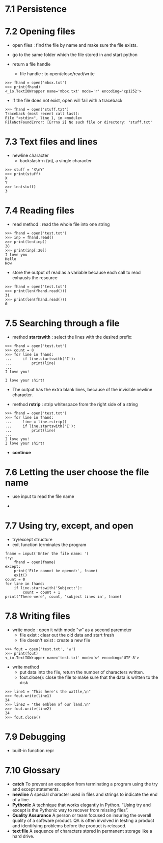 # 7.1 Persistence

# 7.2 Opening files

* open files : find the file by name and make sure the file exists.

* go to the same folder which the file stored in and start python

* return a file handle
   * file handle : to open/close/read/write

```
>>> fhand = open('mbox.txt')
>>> print(fhand)
<_io.TextIOWrapper name='mbox.txt' mode='r' encoding='cp1252'>
```

* If the file does not exist, open will fail with a traceback

```
>>> fhand = open('stuff.txt')
Traceback (most recent call last):
File "<stdin>", line 1, in <module>
FileNotFoundError: [Errno 2] No such file or directory: 'stuff.txt'
```

# 7.3 Text files and lines

* newline character
   * backslash-n (\n), a single character
   
```
>>> stuff = 'X\nY'
>>> print(stuff)
X
Y
>>> len(stuff)
3
```

# 7.4 Reading files

* read method : read the whole file into one string

```
>>> fhand = open('test.txt')
>>> inp = fhand.read()
>>> print(len(inp))
28
>>> print(inp[:20])
I love you
Hello
How
```
* store the output of read as a variable because each call to read exhausts the resource

```
>>> fhand = open('test.txt')
>>> print(len(fhand.read()))
31
>>> print(len(fhand.read()))
0
```

# 7.5 Searching through a file

* method **startswith** : select the lines with the desired prefix:

```
>>> fhand = open('test.txt')
>>> count = 0
>>> for line in fhand:
...     if line.startswith('I'):
...         print(line)
... 
I love you!

I love your shirt!
```
* The output has the extra blank lines, because of the invisible newline character.

* method **rstrip** : strip whitespace from the right side of a string

```
>>> fhand = open('test.txt')
>>> for line in fhand:
...     line = line.rstrip()
...     if line.startswith('I'):
...         print(line)
... 
I love you!
I love your shirt!
```

* **continue**



# 7.6 Letting the user choose the file name

* use input to read the file name

* 






# 7.7 Using try, except, and open

* try/except structure
* exit function terminates the program
```
fname = input('Enter the file name: ') 
try:
    fhand = open(fname) 
except:
    print('File cannot be opened:', fname)
    exit() 
count = 0
for line in fhand:
    if line.startswith('Subject:'):
        count = count + 1
print('There were', count, 'subject lines in', fname)
```

# 7.8 Writing files

* write mode : open it with mode "w" as a second paremeter
   * file exist : clear out the old data and start fresh
   * file doesn't exist : create a new file

```
>>> fout = open('test.txt', 'w')
>>> print(fout)
<_io.TextIOWrapper name='test.txt' mode='w' encoding='UTF-8'>
```
* write method 
   * put data into the file, return the number of characters written.
   * fout.close(): close the file to make sure that the data is written to the disk
   
```
>>> line1 = "This here's the wattle,\n" 
>>> fout.write(line1)
24
>>> line2 = 'the emblem of our land.\n' 
>>> fout.write(line2)
24
>>> fout.close()
```


# 7.9 Debugging

* built-in function repr






# 7.10 Glossary

* **catch** To prevent an exception from terminating a program using the try and except statements.
* **newline** A special character used in files and strings to indicate the end of a line.
* **Pythonic** A technique that works elegantly in Python. “Using try and except is the Pythonic way to recover from missing files”.
* **Quality Assurance** A person or team focused on insuring the overall quality of a software product. QA is often involved in testing a product and identifying problems before the product is released.
* **text file** A sequence of characters stored in permanent storage like a hard drive.
